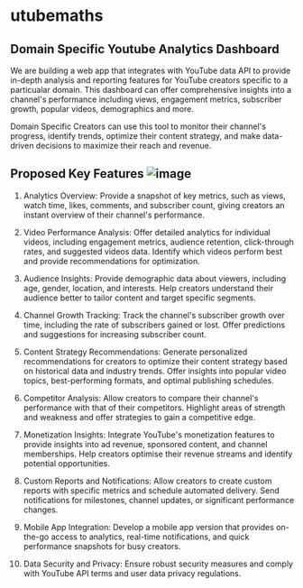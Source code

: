 # utubemaths
## Domain Specific Youtube Analytics Dashboard 

We are building a web app that integrates with YouTube data API to provide in-depth analysis and reporting features for YouTube creators specific to a particualar domain. This dashboard can offer comprehensive insights into a channel's performance including views, engagement metrics, subscriber growth, popular videos, demographics and more.

Domain Specific Creators can use this tool to monitor their channel's progress, identify trends, optimize their content strategy, and make data-driven decisions to maximize their reach and revenue.

## Proposed Key Features ![image](https://github.com/puneetarora2000/utubemaths/assets/98385813/2da9ff06-bf45-49a6-bbad-007f3579c124)

1.	Analytics Overview: Provide a snapshot of key metrics, such as views, watch time, likes, comments, and subscriber count, giving creators an instant overview of their channel's performance.
2.	Video Performance Analysis: Offer detailed analytics for individual videos, including engagement metrics, audience retention, click-through rates, and suggested videos data. Identify which videos perform best and provide recommendations for optimization.
3.	Audience Insights: Provide demographic data about viewers, including age, gender, location, and interests. Help creators understand their audience better to tailor content and target specific segments.
4.	Channel Growth Tracking: Track the channel's subscriber growth over time, including the rate of subscribers gained or lost. Offer predictions and suggestions for increasing subscriber count.
5.	Content Strategy Recommendations: Generate personalized recommendations for creators to optimize their content strategy based on historical data and industry trends. Offer insights into popular video topics, best-performing formats, and optimal publishing schedules.
6.	Competitor Analysis: Allow creators to compare their channel's performance with that of their competitors. Highlight areas of strength and weakness and offer strategies to gain a competitive edge.
 
7.	Monetization Insights: Integrate YouTube's monetization features to provide insights into ad revenue, sponsored content, and channel memberships. Help creators optimise their revenue streams and identify potential opportunities.
8.	Custom Reports and Notifications: Allow creators to create custom reports with specific metrics and schedule automated delivery. Send notifications for milestones, channel updates, or significant performance changes.
9.	Mobile App Integration: Develop a mobile app version that provides on-the-go access to analytics, real-time notifications, and quick performance snapshots for busy creators.
10.	Data Security and Privacy: Ensure robust security measures and comply with YouTube API terms and user data privacy regulations.
